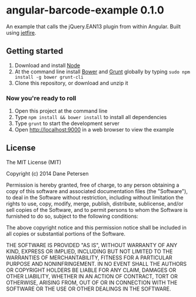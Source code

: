 # angular-barcode-example 0.1.0

An example that calls the jQuery.EAN13 plugin from within Angular. Built using [jetfire](https://github.com/thegreatsunra/jetfire).

## Getting started

1. Download and install [Node](http://nodejs.org)
1. At the command line install [Bower](http://bower.io) and [Grunt](http://gruntjs.com) globally by typing `sudo npm install -g bower grunt-cli`
1. Clone this repository, or download and unzip it

### Now you're ready to roll

1. Open this project at the command line
1. Type `npm install && bower install` to install all dependencies
1. Type `grunt` to start the development server
1. Open [http://localhost:9000](http://localhost:9000) in a web browser to view the example

## License

The MIT License (MIT)

Copyright (c) 2014 Dane Petersen

Permission is hereby granted, free of charge, to any person obtaining a copy
of this software and associated documentation files (the "Software"), to deal
in the Software without restriction, including without limitation the rights
to use, copy, modify, merge, publish, distribute, sublicense, and/or sell
copies of the Software, and to permit persons to whom the Software is
furnished to do so, subject to the following conditions:

The above copyright notice and this permission notice shall be included in
all copies or substantial portions of the Software.

THE SOFTWARE IS PROVIDED "AS IS", WITHOUT WARRANTY OF ANY KIND, EXPRESS OR
IMPLIED, INCLUDING BUT NOT LIMITED TO THE WARRANTIES OF MERCHANTABILITY,
FITNESS FOR A PARTICULAR PURPOSE AND NONINFRINGEMENT. IN NO EVENT SHALL THE
AUTHORS OR COPYRIGHT HOLDERS BE LIABLE FOR ANY CLAIM, DAMAGES OR OTHER
LIABILITY, WHETHER IN AN ACTION OF CONTRACT, TORT OR OTHERWISE, ARISING FROM,
OUT OF OR IN CONNECTION WITH THE SOFTWARE OR THE USE OR OTHER DEALINGS IN
THE SOFTWARE.

